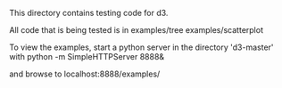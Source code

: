 
This directory contains testing code for d3.

All code that is being tested is in 
examples/tree
examples/scatterplot

To view the examples, start a python server in the directory 'd3-master' with
     python -m SimpleHTTPServer 8888&

and browse to
localhost:8888/examples/
